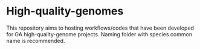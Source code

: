 # High-quality-genomes
This repository aims to hosting workflows/codes that have been developed for GA high-quality-genome projects. Naming folder with species common name is recommended. 
